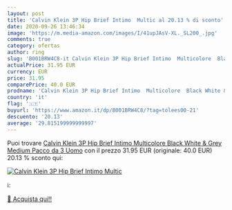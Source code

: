 ```yaml
---
layout: post
title: 'Calvin Klein 3P Hip Brief Intimo  Multic al 20.13 % di sconto'
date: 2020-09-26 13:46:34
image: 'https://m.media-amazon.com/images/I/41upJAsV-XL._SL200_.jpg'
comments: true
category: ofertas
author: ring
slug: 'B001BRW4C8-it Calvin Klein 3P Hip Brief Intimo  Multicolore  Black White & Grey   Medium  Pacco da 3  Uomo'
actualPrice: 31.95 EUR
currency: EUR
price: 31.95
comparePrice: 40.0 EUR
prodname: 'Calvin Klein 3P Hip Brief Intimo  Multicolore  Black White & Grey   Medium  Pacco da 3  Uomo'
country: 'it'
flag: '🇮🇹'
buyurl: 'https://www.amazon.it/dp/B001BRW4C8/?tag=tolees00-21'
descuento: '20.13'
average: '29.815199999999997'
---
```


Puoi trovare [Calvin Klein 3P Hip Brief Intimo  Multicolore  Black White & Grey   Medium  Pacco da 3  Uomo](https://www.amazon.it/dp/B001BRW4C8/?tag=tolees00-21) con il prezzo 31.95 EUR (originale: 40.0 EUR) 20.13 % sconto qui:

[![Calvin Klein 3P Hip Brief Intimo  Multic](https://m.media-amazon.com/images/I/41upJAsV-XL._SL200_.jpg)](https://www.amazon.it/dp/B001BRW4C8/?tag=tolees00-21)

ℹ️:


[🛒 Acquista qui!!](https://www.amazon.it/dp/B001BRW4C8/?tag=tolees00-21)
